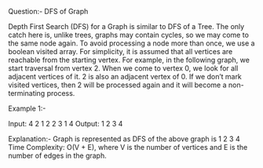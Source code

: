 Question:- DFS of Graph

Depth First Search (DFS) for a Graph is similar to DFS of a Tree. The only catch here is, unlike trees, graphs may contain cycles, so we may come to the same node again. To avoid processing a node more than once, we use a boolean visited array. For simplicity, it is assumed that all vertices are reachable from the starting vertex. For example, in the following graph, we start traversal from vertex 2. When we come to vertex 0, we look for all adjacent vertices of it. 2 is also an adjacent vertex of 0. If we don’t mark visited vertices, then 2 will be processed again and it will become a non-terminating process.

Example 1:-

Input: 4 2 1 2 2 3 1 4
Output: 1 2 3 4

Explanation:-
Graph is represented as
DFS of the above graph is 1 2 3 4
Time Complexity: O(V + E), where V is the number of vertices and E is the number of edges in the graph.